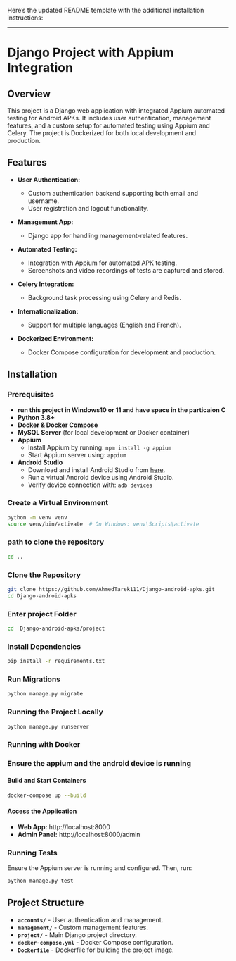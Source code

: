Here’s the updated README template with the additional installation instructions:

---

# Django Project with Appium Integration

## Overview

This project is a Django web application with integrated Appium automated testing for Android APKs. It includes user authentication, management features, and a custom setup for automated testing using Appium and Celery. The project is Dockerized for both local development and production.

## Features

- **User Authentication:**
  - Custom authentication backend supporting both email and username.
  - User registration and logout functionality.
  
- **Management App:**
  - Django app for handling management-related features.

- **Automated Testing:**
  - Integration with Appium for automated APK testing.
  - Screenshots and video recordings of tests are captured and stored.

- **Celery Integration:**
  - Background task processing using Celery and Redis.
  
- **Internationalization:**
  - Support for multiple languages (English and French).

- **Dockerized Environment:**
  - Docker Compose configuration for development and production.

## Installation

### Prerequisites
- **run this project in Windows10 or 11 and have space in the particaion C**
- **Python 3.8+**
- **Docker & Docker Compose**
- **MySQL Server** (for local development or Docker container)
- **Appium** 
  - Install Appium by running: `npm install -g appium`
  - Start Appium server using: `appium`
- **Android Studio**
  - Download and install Android Studio from [here](https://developer.android.com/studio).
  - Run a virtual Android device using Android Studio.
  - Verify device connection with: `adb devices`



### Create a Virtual Environment 

```bash
python -m venv venv
source venv/bin/activate  # On Windows: venv\Scripts\activate
```
### path to clone the repository

```bash
cd ..
 ```

### Clone the Repository

```bash
git clone https://github.com/AhmedTarek111/Django-android-apks.git
cd Django-android-apks
```
### Enter project Folder

```bash
cd  Django-android-apks/project
 ```
### Install Dependencies

```bash
pip install -r requirements.txt
```


### Run Migrations

```bash
python manage.py migrate
```

### Running the Project Locally

```bash
python manage.py runserver
```

### Running with Docker
### Ensure the appium and the android device is running 
#### Build and Start Containers

```bash
docker-compose up --build
```

#### Access the Application

- **Web App:** http://localhost:8000
- **Admin Panel:** http://localhost:8000/admin

### Running Tests

Ensure the Appium server is running and configured. Then, run:

```bash
python manage.py test
```



## Project Structure

- **`accounts/`** - User authentication and management.
- **`management/`** - Custom management features.
- **`project/`** - Main Django project directory.
- **`docker-compose.yml`** - Docker Compose configuration.
- **`Dockerfile`** - Dockerfile for building the project image.

